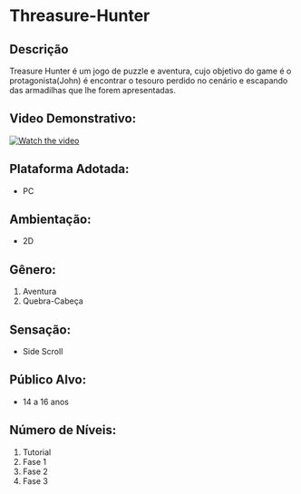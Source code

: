 # Threasure-Hunter

## Descrição
Treasure Hunter é um jogo de puzzle e aventura, cujo objetivo do game é o protagonista(John) é encontrar o tesouro perdido no cenário e escapando das armadilhas que lhe forem apresentadas.

## Video Demonstrativo:
[![Watch the video](https://i.imgur.com/vKb2F1B.png)](https://youtu.be/w1Cnst_N-F0)

## Plataforma Adotada: 
  - PC

## Ambientação: 
  - 2D

## Gênero:
  1. Aventura
  2. Quebra-Cabeça
  
## Sensação:
  - Side Scroll
  
## Público Alvo:
  - 14 a 16 anos
  
## Número de Níveis:
  1. Tutorial
  2. Fase 1
  3. Fase 2
  4. Fase 3
